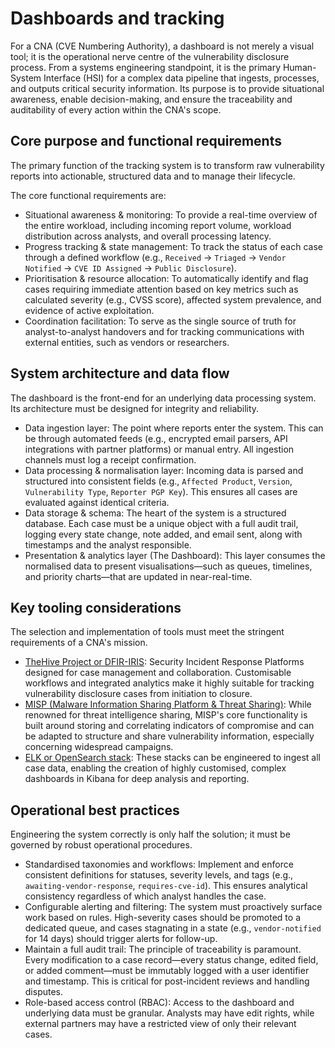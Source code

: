 # Dashboards and tracking

For a CNA (CVE Numbering Authority), a dashboard is not merely a visual tool; it is the operational nerve centre of the 
vulnerability disclosure process. From a systems engineering standpoint, it is the primary Human-System Interface (HSI) 
for a complex data pipeline that ingests, processes, and outputs critical security information. Its purpose is to 
provide situational awareness, enable decision-making, and ensure the traceability and auditability of every action 
within the CNA's scope.

## Core purpose and functional requirements

The primary function of the tracking system is to transform raw vulnerability reports into actionable, structured data and to manage their lifecycle. 

The core functional requirements are:

*   Situational awareness & monitoring: To provide a real-time overview of the entire workload, including incoming report volume, workload distribution across analysts, and overall processing latency.
*   Progress tracking & state management: To track the status of each case through a defined workflow (e.g., `Received` → `Triaged` → `Vendor Notified` → `CVE ID Assigned` → `Public Disclosure`).
*   Prioritisation & resource allocation: To automatically identify and flag cases requiring immediate attention based on key metrics such as calculated severity (e.g., CVSS score), affected system prevalence, and evidence of active exploitation.
*   Coordination facilitation: To serve as the single source of truth for analyst-to-analyst handovers and for tracking communications with external entities, such as vendors or researchers.

## System architecture and data flow

The dashboard is the front-end for an underlying data processing system. Its architecture must be designed for integrity and reliability.

*   Data ingestion layer: The point where reports enter the system. This can be through automated feeds (e.g., encrypted email parsers, API integrations with partner platforms) or manual entry. All ingestion channels must log a receipt confirmation.
*   Data processing & normalisation layer: Incoming data is parsed and structured into consistent fields (e.g., `Affected Product`, `Version`, `Vulnerability Type`, `Reporter PGP Key`). This ensures all cases are evaluated against identical criteria.
*   Data storage & schema: The heart of the system is a structured database. Each case must be a unique object with a full audit trail, logging every state change, note added, and email sent, along with timestamps and the analyst responsible.
*   Presentation & analytics layer (The Dashboard): This layer consumes the normalised data to present visualisations—such as queues, timelines, and priority charts—that are updated in near-real-time.

## Key tooling considerations

The selection and implementation of tools must meet the stringent requirements of a CNA's mission.

*   [TheHive Project or DFIR-IRIS](thehive-vs-dfir-iris.md): Security Incident Response Platforms designed for case management and collaboration. Customisable workflows and integrated analytics make it highly suitable for tracking vulnerability disclosure cases from initiation to closure.
*   [MISP (Malware Information Sharing Platform & Threat Sharing)](https://www.misp-project.org/): While renowned for threat intelligence sharing, MISP's core functionality is built around storing and correlating indicators of compromise and can be adapted to structure and share vulnerability information, especially concerning widespread campaigns.
*   [ELK or OpenSearch stack](elk-vs-open-search.md): These stacks can be engineered to ingest all case data, enabling the creation of highly customised, complex dashboards in Kibana for deep analysis and reporting.

## Operational best practices

Engineering the system correctly is only half the solution; it must be governed by robust operational procedures.

*   Standardised taxonomies and workflows: Implement and enforce consistent definitions for statuses, severity levels, and tags (e.g., `awaiting-vendor-response`, `requires-cve-id`). This ensures analytical consistency regardless of which analyst handles the case.
*   Configurable alerting and filtering: The system must proactively surface work based on rules. High-severity cases should be promoted to a dedicated queue, and cases stagnating in a state (e.g., `vendor-notified` for 14 days) should trigger alerts for follow-up.
*   Maintain a full audit trail: The principle of traceability is paramount. Every modification to a case record—every status change, edited field, or added comment—must be immutably logged with a user identifier and timestamp. This is critical for post-incident reviews and handling disputes.
*   Role-based access control (RBAC): Access to the dashboard and underlying data must be granular. Analysts may have edit rights, while external partners may have a restricted view of only their relevant cases.
